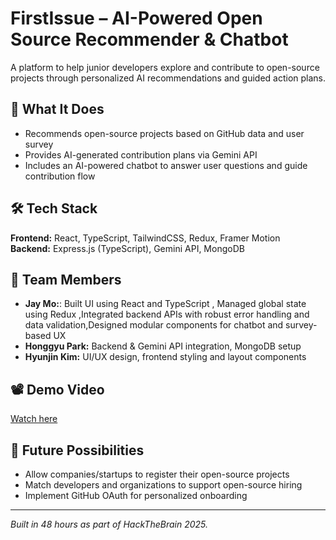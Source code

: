 # FirstIssue – AI-Powered Open Source Recommender & Chatbot 

A platform to help junior developers explore and contribute to open-source projects through personalized AI recommendations and guided action plans.

## 🧠 What It Does

- Recommends open-source projects based on GitHub data and user survey
- Provides AI-generated contribution plans via Gemini API
- Includes an AI-powered chatbot to answer user questions and guide contribution flow

## 🛠️ Tech Stack

**Frontend:** React, TypeScript, TailwindCSS, Redux, Framer Motion  
**Backend:** Express.js (TypeScript), Gemini API, MongoDB

## 🤝 Team Members
- **Jay Mo:**:  Built UI using React and TypeScript ,  Managed global state using Redux ,Integrated backend APIs with robust error handling and data validation,Designed modular components for chatbot and survey-based UX
- **Honggyu Park:** Backend & Gemini API integration, MongoDB setup  
- **Hyunjin Kim:** UI/UX design, frontend styling and layout components  

## 📽️ Demo Video

[Watch here](https://drive.google.com/file/d/1mFd2dCb9ntKpfzIdjzjRblRYeI6HzZDm/view?usp=sharing)

## 📌 Future Possibilities

- Allow companies/startups to register their open-source projects  
- Match developers and organizations to support open-source hiring  
- Implement GitHub OAuth for personalized onboarding

---

*Built in 48 hours as part of HackTheBrain 2025.*

